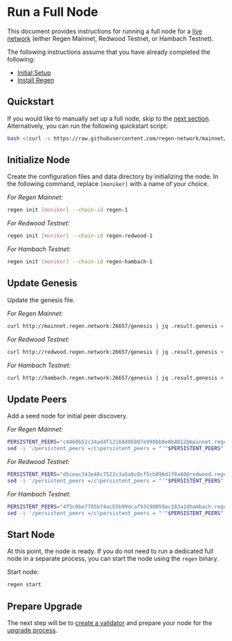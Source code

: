 # Run a Full Node

This document provides instructions for running a full node for a [live network](../../ledger/get-started/live-networks.md) (either Regen Mainnet, Redwood Testnet, or Hambach Testnet).

The following instructions assume that you have already completed the following:

- [Initial Setup](README)
- [Install Regen](install-regen.md)

## Quickstart

If you would like to manually set up a full node, skip to the [next section](#initialize-node). Alternatively, you can run the following quickstart script:

```bash
bash <(curl -s https://raw.githubusercontent.com/regen-network/mainnet/blob/main/scripts/mainnet-val-setup.sh)
```

## Initialize Node

Create the configuration files and data directory by initializing the node. In the following command, replace `[moniker]` with a name of your choice. 

*For Regen Mainnet:*

```bash
regen init [moniker] --chain-id regen-1
```

*For Redwood Testnet:*

```bash
regen init [moniker] --chain-id regen-redwood-1
```

*For Hambach Testnet:*

```bash
regen init [moniker] --chain-id regen-hambach-1
```

## Update Genesis

Update the genesis file.

*For Regen Mainnet:*

```bash
curl http://mainnet.regen.network:26657/genesis | jq .result.genesis > ~/.regen/config/genesis.json
```

*For Redwood Testnet:*

```bash
curl http://redwood.regen.network:26657/genesis | jq .result.genesis > ~/.regen/config/genesis.json
```

*For Hambach Testnet:*

```bash
curl http://hambach.regen.network:26657/genesis | jq .result.genesis > ~/.regen/config/genesis.json
```

## Update Peers

Add a seed node for initial peer discovery.

*For Regen Mainnet:*

```bash
PERSISTENT_PEERS="c4460b52c34ad4f12168d05807e998bb8e8b4812@mainnet.regen.network:26656,aebb8431609cb126a977592446f5de252d8b7fa1@regen.rpc.vitwit.com:26656"
sed -i '/persistent_peers =/c\persistent_peers = "'"$PERSISTENT_PEERS"'"' ~/.regen/config/config.toml
```

*For Redwood Testnet:*

```bash
PERSISTENT_PEERS="d5ceac343e48c7522c3a5a8c0cf5cb896d1f8a60@redwood.regen.network:26656,61f53f226a4a71968a87583f58902405e289b4b9@redwood-sentry.vitwit.com:26656"
sed -i '/persistent_peers =/c\persistent_peers = "'"$PERSISTENT_PEERS"'"' ~/.regen/config/config.toml
```

*For Hambach Testnet:*

```bash
PERSISTENT_PEERS="4f5c0be7705bf4acb5b99dcaf93190059ac283a1@hambach.regen.network:26656,578b74c81f08a812b5f1a76a53b00a8ad3cfec57@hambach-sentry.vitwit.com:26656"
sed -i '/persistent_peers =/c\persistent_peers = "'"$PERSISTENT_PEERS"'"' ~/.regen/config/config.toml
```

## Start Node

At this point, the node is ready. If you do not need to run a dedicated full node in a separate process, you can start the node using the `regen` binary.

Start node:

```bash
regen start
```

## Prepare Upgrade

The next step will be to [create a validator](create-a-validator.md) and prepare your node for the [upgrade process](../migrations/upgrade.md).
